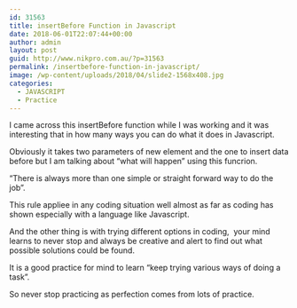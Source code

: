 ```yaml
---
id: 31563
title: insertBefore Function in Javascript
date: 2018-06-01T22:07:44+00:00
author: admin
layout: post
guid: http://www.nikpro.com.au/?p=31563
permalink: /insertbefore-function-in-javascript/
image: /wp-content/uploads/2018/04/slide2-1568x408.jpg
categories:
  - JAVASCRIPT
  - Practice
---
```

I came across this insertBefore function while I was working and it was interesting that in how many ways you can do what it does in Javascript. 

Obviously it takes two parameters of new element and the one to insert data before but I am talking about &#8220;what will happen&#8221; using this funcrion.  

&#8220;There is always more than one simple or straight forward way to do the job&#8221;.

This rule appliee in any coding situation well almost as far as coding has shown especially with a language like Javascript.

And the other thing is with trying different options in coding,  your mind learns to never stop and always be creative and alert to find out what possible solutions could be found. 

It is a good practice for mind to learn &#8220;keep trying various ways of doing a task&#8221;. 

So never stop practicing as perfection comes from lots of practice.